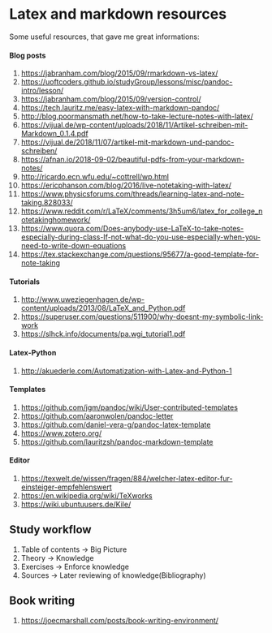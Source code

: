 # Latex and markdown resources

Some useful resources, that gave me great informations:

#### Blog posts

1. https://jabranham.com/blog/2015/09/rmarkdown-vs-latex/
2. https://uoftcoders.github.io/studyGroup/lessons/misc/pandoc-intro/lesson/
3. https://jabranham.com/blog/2015/09/version-control/
4. https://tech.lauritz.me/easy-latex-with-markdown-pandoc/
5. http://blog.poormansmath.net/how-to-take-lecture-notes-with-latex/
6. https://vijual.de/wp-content/uploads/2018/11/Artikel-schreiben-mit-Markdown_0.1.4.pdf
7. https://vijual.de/2018/11/07/artikel-mit-markdown-und-pandoc-schreiben/
8. https://afnan.io/2018-09-02/beautiful-pdfs-from-your-markdown-notes/
9. http://ricardo.ecn.wfu.edu/~cottrell/wp.html
10. https://ericphanson.com/blog/2016/live-notetaking-with-latex/
11. https://www.physicsforums.com/threads/learning-latex-and-note-taking.828033/
12. https://www.reddit.com/r/LaTeX/comments/3h5um6/latex_for_college_notetakinghomework/
13. https://www.quora.com/Does-anybody-use-LaTeX-to-take-notes-especially-during-class-If-not-what-do-you-use-especially-when-you-need-to-write-down-equations
14. https://tex.stackexchange.com/questions/95677/a-good-template-for-note-taking

#### Tutorials

1. http://www.uweziegenhagen.de/wp-content/uploads/2013/08/LaTeX_and_Python.pdf
2. https://superuser.com/questions/511900/why-doesnt-my-symbolic-link-work
3. https://slhck.info/documents/pa.wgi_tutorial1.pdf

#### Latex-Python

1. http://akuederle.com/Automatization-with-Latex-and-Python-1

#### Templates

1. https://github.com/jgm/pandoc/wiki/User-contributed-templates
2. https://github.com/aaronwolen/pandoc-letter
3. https://github.com/daniel-vera-g/pandoc-latex-template
4. https://www.zotero.org/
5. https://github.com/lauritzsh/pandoc-markdown-template

#### Editor

1. https://texwelt.de/wissen/fragen/884/welcher-latex-editor-fur-einsteiger-empfehlenswert
2. https://en.wikipedia.org/wiki/TeXworks
2. https://wiki.ubuntuusers.de/Kile/

## Study workflow

1. Table of contents -> Big Picture
2. Theory -> Knowledge
3. Exercises -> Enforce knowledge
4. Sources -> Later reviewing of knowledge(Bibliography)

## Book writing

1. https://joecmarshall.com/posts/book-writing-environment/

